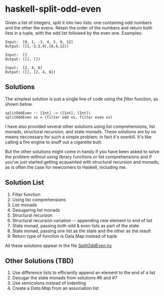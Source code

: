 # haskell-split-odd-even

Given a list of integers, split it into two lists: one containing odd numbers and the other the evens. Retain the order of the numbers and return both lists in a tuple, with the odd list followed by the even one. Examples:

```
Input:  [0, 1, -3, 4, 5, 9, 12]
Output: ([1,-3,5,9],[0,4,12])

Input:  []
Output: ([], [])

Input:  [2, 4, 6]
Output: ([], [2, 4, 6])
```
## Solutions

The simplest solution is just a single line of code using the *filter* function, as shown below.
```
splitOddEven :: [Int] -> ([Int], [Int])
splitOddEven xs = (filter odd xs, filter even xs)
```

I have also provided several other solutions using list comprehensions, list monads, structural recursion, and state monads. These solutions are by no means neccessary for such a simple problem; in fact it's overkill. It's like calling a fire engine to snuff out a cigarette butt.

But the other solutions might come in handy if you have been asked to solve the problem without using library functions or list comprehensions and if you've just started getting acquainted with structural recursion and monads, as is often the case for newcomers to Haskell, including me.

## Solution List

1. Filter function
2. Using list comprehensions
3. List monads
4. Desugaring list monads
5. Structural recursion
6. Structural recursion variation -- appending new element to end of list
7. State monad, passing both odd & even lists as part of the state
8. State monad, passing one list as the state and the other as the result
9. Return type of function is Data.Map instead of tuple

All these solutions appear in the file [SplitOddEven.hs](SplitOddEven.hs)

## Other Solutions (TBD)

1. Use difference lists to efficiently append an element to the end of a list
2. Desugar the state monads from solutions #6 and #7
3. Use semicolons instead of indenting
4. Create a *Data.Map* from an association list
